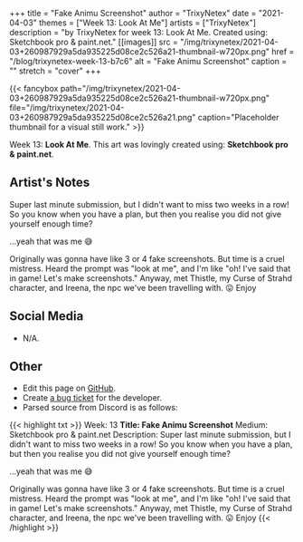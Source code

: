 +++
title =       "Fake Animu Screenshot"
author =      "TrixyNetex"
date =        "2021-04-03"
themes =      ["Week 13: Look At Me"]
artists =     ["TrixyNetex"]
description = "by TrixyNetex for week 13: Look At Me. Created using: Sketchbook pro & paint.net."
[[images]]
      src = "/img/trixynetex/2021-04-03+260987929a5da935225d08ce2c526a21-thumbnail-w720px.png"
      href = "/blog/trixynetex-week-13-b7c6"
      alt = "Fake Animu Screenshot"
      caption = ""
      stretch = "cover"
+++

{{< fancybox path="/img/trixynetex/2021-04-03+260987929a5da935225d08ce2c526a21-thumbnail-w720px.png" file="/img/trixynetex/2021-04-03+260987929a5da935225d08ce2c526a21.png" caption="Placeholder thumbnail for a visual still work." >}}


Week 13: **Look At Me**. This art was lovingly created using: **Sketchbook pro & paint.net**.

## Artist's Notes

Super last minute submission, but I didn't want to miss two weeks in a row!
So you know when you have a plan, but then you realise you did not give yourself enough time? 

...yeah that was me 😅

Originally was gonna have like 3 or 4 fake screenshots. But time is a cruel mistress. Heard the prompt was "look at me", and I'm like "oh! I've said that in game! Let's make screenshots."
Anyway, met Thistle, my Curse of Strahd character, and Ireena, the npc we've been travelling with.  😛
Enjoy

## Social Media

- N/A.

## Other

- Edit this page on [GitHub](https://github.com/teaminkling/web-refresh/edit/main/content/blog/trixynetex-week-13-b7c6.md).
- Create [a bug ticket](https://github.com/teaminkling/web-refresh/issues/new?assignees=&labels=bug&template=problem-report.md&title=) for the developer.
- Parsed source from Discord is as follows:

{{< highlight txt >}}
Week: 13
**Title:  Fake Animu Screenshot**
Medium: Sketchbook pro & paint.net 
Description: Super last minute submission, but I didn't want to miss two weeks in a row!
So you know when you have a plan, but then you realise you did not give yourself enough time? 

...yeah that was me 😅

Originally was gonna have like 3 or 4 fake screenshots. But time is a cruel mistress. Heard the prompt was "look at me", and I'm like "oh! I've said that in game! Let's make screenshots."
Anyway, met Thistle, my Curse of Strahd character, and Ireena, the npc we've been travelling with.  😛
Enjoy
{{< /highlight >}}